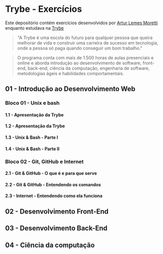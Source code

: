 # **Trybe - Exercícios** 

 Este depositório contém exercícios desenvolvidos por [Artur Lemes Moretti](https://www.linkedin.com/in/arturlemesmoretti/) enquanto estudava na [Trybe](https://www.betrybe.com/)

>"A Trybe é uma escola do futuro para qualquer pessoa que queira melhorar de vida e construir uma carreira de sucesso em tecnologia, onde a pessoa só paga quando conseguir um bom trabalho."

>O programa conta com mais de 1.500 horas de aulas presenciais e online e aborda introdução ao desenvolvimento de software, front-end, back-end, ciência da computação, engenharia de software, metodologias ágeis e habilidades comportamentais.

## 01 - Introdução ao Desenvolvimento Web
### Bloco 01 - Unix e bash 
#### 1.1 - Apresentação da Trybe
#### 1.2 - Apresentação da Trybe
#### 1.3 - Unix & Bash - Parte I
#### 1.4 - Unix & Bash - Parte II

### Bloco 02 - Git, GitHub e Internet
#### 2.1 - Git & GitHub - O que é e para que serve
#### 2.2 - Git & GitHub - Entendendo os comandos
#### 2.3 - Internet - Entendendo como ela funciona

## 02 - Desenvolvimento Front-End


## 03 - Desenvolvimento Back-End


## 04 - Ciência da computação
